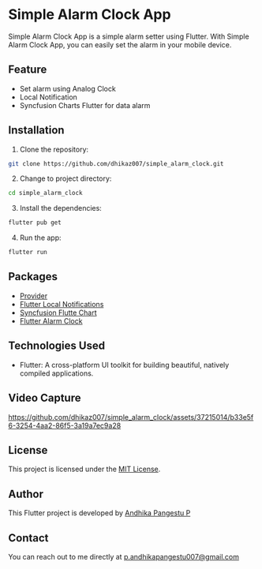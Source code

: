 # Simple Alarm Clock App
Simple Alarm Clock App is a simple alarm setter using Flutter. With Simple Alarm Clock App, you can easily set the alarm in your mobile device.

## Feature
* Set alarm using Analog Clock
* Local Notification 
* Syncfusion Charts Flutter for data alarm

## Installation
1. Clone the repository:
```bash
git clone https://github.com/dhikaz007/simple_alarm_clock.git
```
2. Change to project directory:
```bash
cd simple_alarm_clock
```
3. Install the dependencies:
```bash
flutter pub get
```
4. Run the app:
```bash
flutter run
```

## Packages
* [Provider](https://pub.dev/packages/provider)
* [Flutter Local Notifications](https://pub.dev/packages?q=flutter_local_notifications)
* [Syncfusion Flutte Chart](https://pub.dev/packages/syncfusion_flutter_charts)
* [Flutter Alarm Clock](https://pub.dev/packages/flutter_alarm_clock)

## Technologies Used
* Flutter: A cross-platform UI toolkit for building beautiful, natively compiled applications.

## Video Capture
https://github.com/dhikaz007/simple_alarm_clock/assets/37215014/b33e5f6-3254-4aa2-86f5-3a19a7ec9a28

## License
This project is licensed under the [MIT License](https://github.com/dhikaz007/simple_alarm_clock/blob/master/LICENSE).

## Author
This Flutter project is developed by [Andhika Pangestu P](https://github.com/dhikaz007)

## Contact
You can reach out to me directly at p.andhikapangestu007@gmail.com
